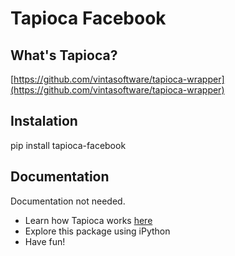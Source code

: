 # Tapioca Facebook

## What's Tapioca?

[https://github.com/vintasoftware/tapioca-wrapper](https://github.com/vintasoftware/tapioca-wrapper)

## Instalation

pip install tapioca-facebook

## Documentation

Documentation not needed.

- Learn how Tapioca works [here](https://github.com/vintasoftware/tapioca-wrapper)
- Explore this package using iPython
- Have fun!

